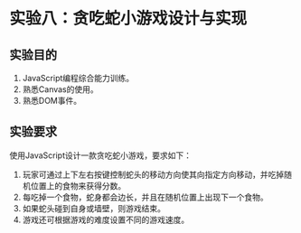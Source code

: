 # 实验八：贪吃蛇小游戏设计与实现

## 实验目的

1. JavaScript编程综合能力训练。
2. 熟悉Canvas的使用。
3. 熟悉DOM事件。

## 实验要求

使用JavaScript设计一款贪吃蛇小游戏，要求如下：

1. 玩家可通过上下左右按键控制蛇头的移动方向使其向指定方向移动，并吃掉随机位置上的食物来获得分数。
2. 每吃掉一个食物，蛇身都会边长，并且在随机位置上出现下一个食物。
3. 如果蛇头碰到自身或墙壁，则游戏结束。
4. 游戏还可根据游戏的难度设置不同的游戏速度。
